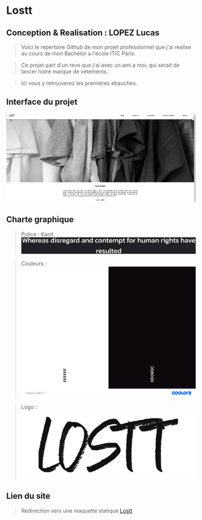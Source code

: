 # Lostt

## Conception & Realisation : LOPEZ Lucas

>Voici le repertoire Github de mon projet professionnel que j'ai realise au cours de mon Bachelor a l'ecole ITIC Paris.

>Ce projet part d'un reve que j'ai avec un ami a moi, qui serait de lancer notre marque de vetements.

>Ici vous y retrouverez les premieres ebauches.

## Interface du projet 
![cover](./public/asset/readme.png)

## Charte graphique
>Police : Kanit 
![cover](./public/asset/kanit.png)

>Couleurs :
![cover](./public/asset/colors.png)

>Logo :
![cover](./public/asset/LOSTT.PNG)

## Lien du site 
>Redirection vers une maquette statique
[Lostt](https://lucas93220.github.io/demo_maquette_lostt/)